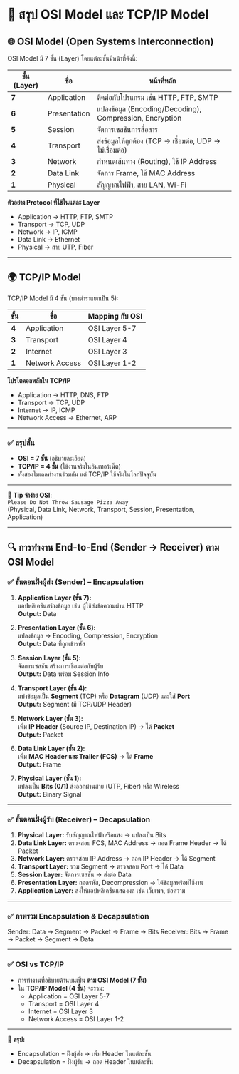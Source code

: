 # 📡 สรุป OSI Model และ TCP/IP Model

## 🌐 OSI Model (Open Systems Interconnection)
OSI Model มี 7 ชั้น (Layer) โดยแต่ละชั้นมีหน้าที่ดังนี้:

| ชั้น (Layer) | ชื่อ | หน้าที่หลัก |
|-------------|------|-------------|
| **7** | Application | ติดต่อกับโปรแกรม เช่น HTTP, FTP, SMTP |
| **6** | Presentation | แปลงข้อมูล (Encoding/Decoding), Compression, Encryption |
| **5** | Session | จัดการเซสชันการสื่อสาร |
| **4** | Transport | ส่งข้อมูลให้ถูกต้อง (TCP → เชื่อมต่อ, UDP → ไม่เชื่อมต่อ) |
| **3** | Network | กำหนดเส้นทาง (Routing), ใช้ IP Address |
| **2** | Data Link | จัดการ Frame, ใช้ MAC Address |
| **1** | Physical | สัญญาณไฟฟ้า, สาย LAN, Wi-Fi |

**ตัวอย่าง Protocol ที่ใช้ในแต่ละ Layer**
- Application → HTTP, FTP, SMTP
- Transport → TCP, UDP
- Network → IP, ICMP
- Data Link → Ethernet
- Physical → สาย UTP, Fiber

---

## 🌍 TCP/IP Model
TCP/IP Model มี 4 ชั้น (บางตำราแยกเป็น 5):

| ชั้น | ชื่อ | Mapping กับ OSI |
|------|------|-----------------|
| **4** | Application | OSI Layer 5-7 |
| **3** | Transport | OSI Layer 4 |
| **2** | Internet | OSI Layer 3 |
| **1** | Network Access | OSI Layer 1-2 |

**โปรโตคอลหลักใน TCP/IP**
- Application → HTTP, DNS, FTP
- Transport → TCP, UDP
- Internet → IP, ICMP
- Network Access → Ethernet, ARP

---

### ✅ สรุปสั้น
- **OSI = 7 ชั้น** (อธิบายละเอียด)
- **TCP/IP = 4 ชั้น** (ใช้งานจริงในอินเทอร์เน็ต)
- ทั้งสองโมเดลทำงานร่วมกัน แต่ TCP/IP ใช้จริงในโลกปัจจุบัน

---

📌 **Tip จำง่าย OSI**:  
`Please Do Not Throw Sausage Pizza Away`  
(Physical, Data Link, Network, Transport, Session, Presentation, Application)

---

## 🔍 การทำงาน End-to-End (Sender → Receiver) ตาม OSI Model

### ✅ ขั้นตอนฝั่งผู้ส่ง (Sender) – Encapsulation
1. **Application Layer (ชั้น 7):**  
   แอปพลิเคชันสร้างข้อมูล เช่น ผู้ใช้ส่งข้อความผ่าน HTTP  
   **Output:** Data

2. **Presentation Layer (ชั้น 6):**  
   แปลงข้อมูล → Encoding, Compression, Encryption  
   **Output:** Data ที่ถูกเข้ารหัส

3. **Session Layer (ชั้น 5):**  
   จัดการเซสชัน สร้างการเชื่อมต่อกับผู้รับ  
   **Output:** Data พร้อม Session Info

4. **Transport Layer (ชั้น 4):**  
   แบ่งข้อมูลเป็น **Segment** (TCP) หรือ **Datagram** (UDP) และใส่ **Port**  
   **Output:** Segment (มี TCP/UDP Header)

5. **Network Layer (ชั้น 3):**  
   เพิ่ม **IP Header** (Source IP, Destination IP) → ได้ **Packet**  
   **Output:** Packet

6. **Data Link Layer (ชั้น 2):**  
   เพิ่ม **MAC Header และ Trailer (FCS)** → ได้ **Frame**  
   **Output:** Frame

7. **Physical Layer (ชั้น 1):**  
   แปลงเป็น **Bits (0/1)** ส่งออกผ่านสาย (UTP, Fiber) หรือ Wireless  
   **Output:** Binary Signal

---

### ✅ ขั้นตอนฝั่งผู้รับ (Receiver) – Decapsulation
1. **Physical Layer:** รับสัญญาณไฟฟ้าหรือแสง → แปลงเป็น Bits  
2. **Data Link Layer:** ตรวจสอบ FCS, MAC Address → ถอด Frame Header → ได้ Packet  
3. **Network Layer:** ตรวจสอบ IP Address → ถอด IP Header → ได้ Segment  
4. **Transport Layer:** รวม Segment → ตรวจสอบ Port → ได้ Data  
5. **Session Layer:** จัดการเซสชัน → ส่งต่อ Data  
6. **Presentation Layer:** ถอดรหัส, Decompression → ได้ข้อมูลพร้อมใช้งาน  
7. **Application Layer:** ส่งให้แอปพลิเคชันแสดงผล เช่น เว็บเพจ, ข้อความ  

---

### ✅ ภาพรวม Encapsulation & Decapsulation
Sender: Data → Segment → Packet → Frame → Bits
Receiver: Bits → Frame → Packet → Segment → Data

---

### ✅ OSI vs TCP/IP
- การทำงานที่อธิบายด้านบนเป็น **ตาม OSI Model (7 ชั้น)**  
- ใน **TCP/IP Model (4 ชั้น)** จะรวม:
  - Application = OSI Layer 5-7  
  - Transport = OSI Layer 4  
  - Internet = OSI Layer 3  
  - Network Access = OSI Layer 1-2  

---

📌 **สรุป:**  
- Encapsulation = ฝั่งผู้ส่ง → เพิ่ม Header ในแต่ละชั้น  
- Decapsulation = ฝั่งผู้รับ → ถอด Header ในแต่ละชั้น  


